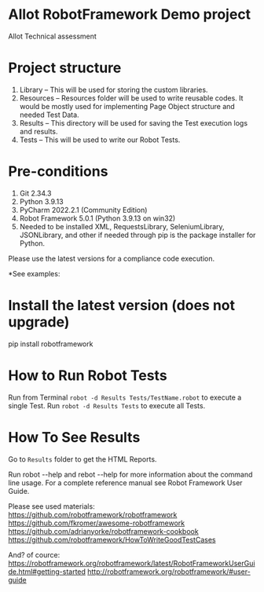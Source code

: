 # Allot RobotFramework Demo project

Allot Technical assessment

# Project structure

1. Library – This will be used for storing the custom libraries.
2. Resources – Resources folder will be used to write reusable codes. It would be mostly used for implementing Page
   Object structure and needed Test Data.
3. Results – This directory will be used for saving the Test execution logs and results.
4. Tests – This will be used to write our Robot Tests.

# Pre-conditions

1. Git 2.34.3
2. Python 3.9.13
3. PyCharm 2022.2.1 (Community Edition)
4. Robot Framework 5.0.1 (Python 3.9.13 on win32)
5. Needed to be installed XML, RequestsLibrary, SeleniumLibrary, JSONLibrary, and other if needed through pip is the
   package installer for Python.

Please use the latest versions for a compliance code execution.

*See examples:

# Install the latest version (does not upgrade)

pip install robotframework

# How to Run Robot Tests

Run from Terminal `robot -d Results Tests/TestName.robot` to execute a single Test.
Run `robot -d Results Tests` to execute all Tests.

# How To See Results

Go to `Results` folder to get the HTML Reports.

Run robot --help and rebot --help for more information about the command line usage. For a complete reference manual see
Robot Framework User Guide.

Please see used materials:
https://github.com/robotframework/robotframework
https://github.com/fkromer/awesome-robotframework
https://github.com/adrianyorke/robotframework-cookbook
https://github.com/robotframework/HowToWriteGoodTestCases

And? of cource:
https://robotframework.org/robotframework/latest/RobotFrameworkUserGuide.html#getting-started
http://robotframework.org/robotframework/#user-guide